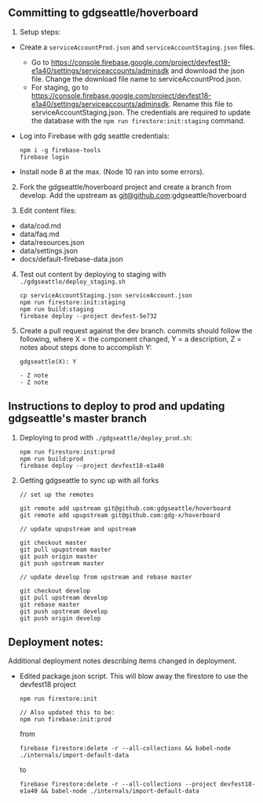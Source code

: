 ## Committing to gdgseattle/hoverboard

1. Setup steps:

  - Create a `serviceAccountProd.json` and `serviceAccountStaging.json` files.
    
    - Go to https://console.firebase.google.com/project/devfest18-e1a40/settings/serviceaccounts/adminsdk and download the json file. Change the download file name to serviceAccountProd.json.
    - For staging, go to https://console.firebase.google.com/project/devfest18-e1a40/settings/serviceaccounts/adminsdk. Rename this file to serviceAccountStaging.json. The credentials are required to update the database with the `npm run firestore:init:staging` command.
  - Log into Firebase with gdg seattle credentials:

    ```
    npm i -g firebase-tools
    firebase login
    ```

  - Install node 8 at the max. (Node 10 ran into some errors).

2. Fork the gdgseattle/hoverboard project and create a branch from develop. Add the upstream as git@github.com:gdgseattle/hoverboard

3. Edit content files:

  - data/cod.md
  - data/faq.md
  - data/resources.json
  - data/settings.json
  - docs/default-firebase-data.json

4. Test out content by deploying to staging with `./gdgseattle/deploy_staging.sh`

    ```
    cp serviceAccountStaging.json serviceAccount.json
    npm run firestore:init:staging
    npm run build:staging
    firebase deploy --project devfest-5e732
   ```

5. Create a pull request against the dev branch. commits should follow the following,  where X = the component changed, Y = a description, Z = notes about steps done to accomplish Y:

    ```
    gdgseattle(X): Y

    - Z note
    - Z note
    ```


## Instructions to deploy to prod and updating gdgseattle's master branch

1. Deploying to prod with `./gdgseattle/deploy_prod.sh`:

    ```
    npm run firestore:init:prod
    npm run build:prod
    firebase deploy --project devfest18-e1a40
    ```

2. Getting gdgseattle to sync up with all forks

    ```
    // set up the remotes

    git remote add upstream git@github.com:gdgseattle/hoverboard
    git remote add upupstream git@github.com:gdg-x/hoverboard

    // update upupstream and upstream

    git checkout master
    git pull upupstream master
    git push origin master
    git push upstream master

    // update develop from upstream and rebase master

    git checkout develop
    git pull upstream develop
    git rebase master
    git push upstream develop
    git push origin develop
    ```

## Deployment notes:

Additional deployment notes describing items changed in deployment.

* Edited package.json script. This will blow away the firestore to use the devfest18 project

  ```
  npm run firestore:init

  // Also updated this to be:
  npm run firebase:init:prod
  ```

  from
  ```
  firebase firestore:delete -r --all-collections && babel-node ./internals/import-default-data
  ```

  to
  ```
  firebase firestore:delete -r --all-collections --project devfest18-e1a40 && babel-node ./internals/import-default-data
  ```
